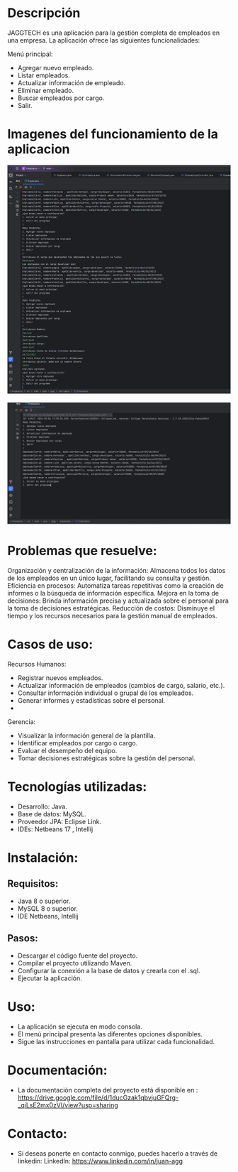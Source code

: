 # Descripción

JAGGTECH es una aplicación para la gestión completa de empleados en una empresa. La aplicación ofrece las siguientes funcionalidades:

Menú principal:
* Agregar nuevo empleado.
* Listar empleados.
* Actualizar información de empleado.
* Eliminar empleado.
* Buscar empleados por cargo.
* Salir.

# Imagenes del funcionamiento de la aplicacion

![Imagen funcionamiento aplicacion](/imagenes/Creacion%20empleado.png)<br><br>
![Image](/imagenes/listarUsuarios.png)
# Problemas que resuelve:

Organización y centralización de la información: Almacena todos los datos de los empleados en un único lugar, facilitando su consulta y gestión.
Eficiencia en procesos: Automatiza tareas repetitivas como la creación de informes o la búsqueda de información específica.
Mejora en la toma de decisiones: Brinda información precisa y actualizada sobre el personal para la toma de decisiones estratégicas.
Reducción de costos: Disminuye el tiempo y los recursos necesarios para la gestión manual de empleados.
# Casos de uso:

Recursos Humanos:  
* Registrar nuevos empleados.
* Actualizar información de empleados (cambios de cargo, salario, etc.).  
* Consultar información individual o grupal de los empleados.  
* Generar informes y estadísticas sobre el personal.
* 
Gerencia:
* Visualizar la información general de la plantilla.
* Identificar empleados por cargo o cargo.
* Evaluar el desempeño del equipo.
* Tomar decisiones estratégicas sobre la gestión del personal.

# Tecnologías utilizadas:

* Desarrollo: Java.
* Base de datos: MySQL.
* Proveedor JPA: Eclipse Link.
* IDEs: Netbeans 17 , Intellij

# Instalación:

## Requisitos:

* Java 8 o superior.
* MySQL 8 o superior.
* IDE Netbeans, Intellij
## Pasos:

* Descargar el código fuente del proyecto.
* Compilar el proyecto utilizando Maven.
* Configurar la conexión a la base de datos y crearla con el .sql.
* Ejecutar la aplicación.

# Uso:

* La aplicación se ejecuta en modo consola.
* El menú principal presenta las diferentes opciones disponibles.
* Sigue las instrucciones en pantalla para utilizar cada funcionalidad.
# Documentación:

* La documentación completa del proyecto está disponible en :
  https://drive.google.com/file/d/1ducGzak1qbvjuGFQrg-_qiLsE2mx0zVI/view?usp=sharing

# Contacto:

* Si deseas ponerte en contacto conmigo, puedes hacerlo a través de linkedin:
LinkedIn: https://www.linkedin.com/in/juan-agg